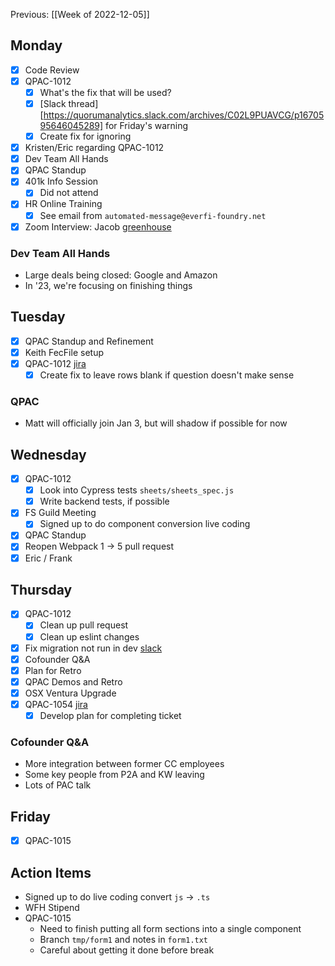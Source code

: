 Previous: [[Week of 2022-12-05]]

## Monday
- [x] Code Review
- [x] QPAC-1012
	- [x] What's the fix that will be used?
	- [x] [Slack thread][https://quorumanalytics.slack.com/archives/C02L9PUAVCG/p1670595646045289] for Friday's warning
	- [x] Create fix for ignoring
- [x] Kristen/Eric regarding QPAC-1012
- [x] Dev Team All Hands
- [x] QPAC Standup
- [x] 401k Info Session
	- [x] Did not attend
- [x] HR Online Training
	- [x] See email from `automated-message@everfi-foundry.net`
- [x] Zoom Interview: Jacob [greenhouse](https://app.greenhouse.io/guides/28660565/people/251689876?application_id=273843111)

### Dev Team All Hands
- Large deals being closed: Google and Amazon
- In '23, we're focusing on finishing things

## Tuesday
- [x] QPAC Standup and Refinement
- [x] Keith FecFile setup
- [x] QPAC-1012 [jira](https://quorumanalytics.atlassian.net/browse/QPAC-1012)
	- [x] Create fix to leave rows blank if question doesn't make sense

### QPAC
- Matt will officially join Jan 3, but will shadow if possible for now

## Wednesday
- [x] QPAC-1012
	- [x] Look into Cypress tests `sheets/sheets_spec.js`
	- [x] Write backend tests, if possible
- [x] FS Guild Meeting
	- [x] Signed up to do component conversion live coding
- [x] QPAC Standup
- [x] Reopen Webpack 1 -> 5 pull request
- [x] Eric / Frank

## Thursday
- [x] QPAC-1012
	- [x] Clean up pull request
	- [x] Clean up eslint changes
- [x] Fix migration not run in dev [slack](https://quorumanalytics.slack.com/archives/C02FDEK1JBH/p1671114568558309)
- [x] Cofounder Q&A
- [x] Plan for Retro
- [x] QPAC Demos and Retro
- [x] OSX Ventura Upgrade
- [x] QPAC-1054 [jira](https://quorumanalytics.atlassian.net/browse/QPAC-1054)
	- [x] Develop plan for completing ticket

### Cofounder Q&A
- More integration between former CC employees
- Some key people from P2A and KW leaving
- Lots of PAC talk

## Friday
- [x] QPAC-1015

## Action Items
- Signed up to do live coding convert `js` -> `.ts`
- WFH Stipend
- QPAC-1015
	- Need to finish putting all form sections into a single component
	- Branch `tmp/form1` and notes in `form1.txt`
	- Careful about getting it done before break